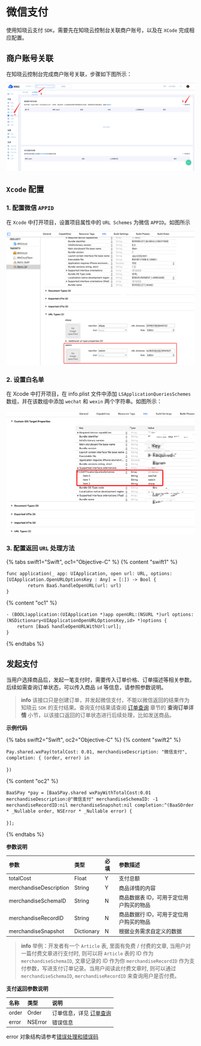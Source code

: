 # 微信支付

使用知晓云支付 `SDK`，需要先在知晓云控制台关联商户账号，以及在 `XCode` 完成相应配置。

## 商户账号关联

在知晓云控制台完成商户账号关联，步骤如下图所示：

![账号关联](/images/ios/wexin_account.png)

## `Xcode` 配置

### 1. 配置微信 `APPID`

在 `Xcode` 中打开项目，设置项目属性中的 `URL Schemes` 为微信 `APPID`。如图所示

![设置 URLTYPE](/images/ios/wexin_scheme.png)

### 2. 设置白名单

在 Xcode 中打开项目，在 info.plist 文件中添加 `LSApplicationQueriesSchemes` 数组，并在该数组中添加 `wechat` 和 `wexin` 两个字符串。如图所示：

![设置白名单](/images/ios/query_scheme.png)


### 3. 配置返回 `URL` 处理方法

{% tabs swift1="Swift", oc1="Objective-C" %}
{% content "swift1" %}
```
func application(_ app: UIApplication, open url: URL, options: [UIApplication.OpenURLOptionsKey : Any] = [:]) -> Bool {
        return BaaS.handleOpenURL(url: url)
}
```
{% content "oc1" %}
```
- (BOOL)application:(UIApplication *)app openURL:(NSURL *)url options:(NSDictionary<UIApplicationOpenURLOptionsKey,id> *)options {
    return [BaaS handleOpenURLWithUrl:url];
}
```
{% endtabs %}

## 发起支付

当用户选择商品后，发起一笔支付时，需要传入订单价格、订单描述等相关参数。后续如需查询订单状态，可以传入商品 `id` 等信息，请参照参数说明。

> **info**
> 该接口只是创建订单，并发起微信支付，不能以微信返回的结果作为知晓云 `SDK` 的支付结果。查询支付结果请查阅 [订单查询](./order.md) 章节的 **查询订单详情** 小节，以该接口返回的订单状态进行后续处理，比如发送商品。

**示例代码**

{% tabs swift2="Swift", oc2="Objective-C" %}
{% content "swift2" %}
```
Pay.shared.wxPay(totalCost: 0.01, merchandiseDescription: "微信支付", completion: { (order, error) in

})
```
{% content "oc2" %}
```
BaaSPay *pay = [BaaSPay.shared wxPayWithTotalCost:0.01 merchandiseDescription:@"微信支付" merchandiseSchemaID: -1 merchandiseRecordID:nil merchandiseSnapshot:nil completion:^(BaaSOrder * _Nullable order, NSError * _Nullable error) {

}];
```
{% endtabs %}

**参数说明**

| 参数                    | 类型    | 必填 | 参数描述 |
| :--------------------- | :------ | :-- | :------ |
| totalCost              | Float   | Y   | 支付总额 |
| merchandiseDescription | String  | Y   | 商品详情的内容 |
| merchandiseSchemaID    | String | N   | 商品数据表 ID，可用于定位用户购买的物品 |
| merchandiseRecordID    | String  | N   | 商品数据行 ID，可用于定位用户购买的物品 |
| merchandiseSnapshot    | Dictionary  | N   | 根据业务需求自定义的数据 |

> **info**
> 举例：开发者有一个 `Article` 表, 里面有免费 / 付费的文章, 当用户对一篇付费文章进行支付时, 则可以将 `Article` 表的 ID 作为 `merchandiseSchemaID`, 文章记录的 ID 作为你 `merchandiseRecordID` 作为支付参数，写进支付订单记录。当用户阅读此付费文章时, 则可以通过 `merchandiseSchemaID`, `merchandiseRecordID` 来查询用户是否付费。

**支付返回参数说明**

| 名称      | 类型           | 说明 |
| :------- | :------------  | :------ |
| order  |   Order         | 订单信息，详见 [订单查询](./order.md) |
| error   |  NSError |  错误信息  |

error 对象结构请参考[错误处理和错误码](/ios-sdk/error-code.md)